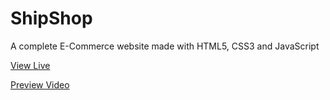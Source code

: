<h1 style="color=biege">ShipShop</h1>

<p>A complete E-Commerce website made with HTML5, CSS3 and JavaScript</p>

<a href="https://waynecruz.github.io/shipshop/home.html" target="_blank">View Live</a>

<a href="https://github.com/user-attachments/assets/36ced972-d928-47e6-bd2b-33c6f29ae931">Preview Video</a>
